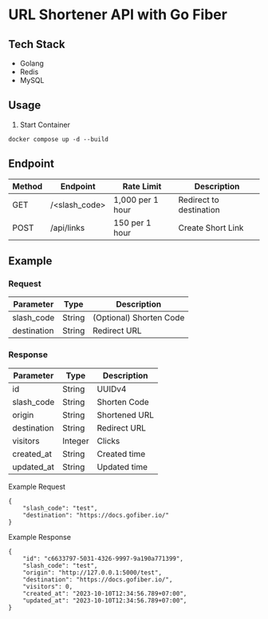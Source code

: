 # URL Shortener API with Go Fiber

## Tech Stack
- Golang
- Redis
- MySQL


## Usage
1. Start Container

```
docker compose up -d --build
```

## Endpoint

|Method |Endpoint       |Rate Limit         |Description            |
|---    |---            |---                |---                    |
|GET    |/<slash_code> |1,000 per 1 hour   |Redirect to destination|
|POST   |/api/links     |150 per 1 hour     |Create Short Link      |

## Example

### Request
|Parameter  |Type   |Description    |
|---        |---    |---            |
|slash_code	|String |(Optional) Shorten Code|
|destination|String |Redirect URL|

### Response
|Parameter  |Type   |Description    |
|---        |---    |---            |
|id	        |String	|UUIDv4         |
|slash_code	|String	|Shorten Code|
|origin	    |String	|Shortened URL|
|destination|String	|Redirect URL|
|visitors	|Integer|Clicks|
|created_at	|String	|Created time|
|updated_at	|String	|Updated time|

Example Request
```
{
    "slash_code": "test",
    "destination": "https://docs.gofiber.io/"
}
```

Example Response
```
{
    "id": "c6633797-5031-4326-9997-9a190a771399",
    "slash_code": "test",
    "origin": "http://127.0.0.1:5000/test",
    "destination": "https://docs.gofiber.io/",
    "visitors": 0,
    "created_at": "2023-10-10T12:34:56.789+07:00",
    "updated_at": "2023-10-10T12:34:56.789+07:00",
}
```